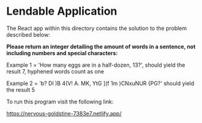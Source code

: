 # Lendable Application

The React app within this directory contains the solution to the problem described below:

**Please return an integer detailing the amount of words in a sentence, not including numbers and special characters:**

Example 1 = 'How many eggs are in a half-dozen, 13?', should yield the result 7, hyphened words count as one

Example 2 = 'b? Dl )B 4(V! A. MK, YtG ](f 1m )CNxuNUR {PG?' should yield the result 5

To run this program visit the following link: 

https://nervous-goldstine-7383e7.netlify.app/